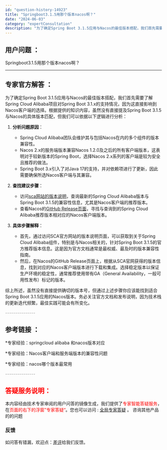 ```yaml
---
id: "question-history-14923"
title: "Springboot3.1.5用那个版本nacos啊？"
date: "2024-06-03"
category: "expertConsultation"
description: "为了确定Spring Boot 3.1.5应用与Nacos的最佳版本搭配，我们首先需要了解Spring Cloud Alibaba项目对Spring Boot 3.1.x的支持情况，因为这直接影响到Nacos客户端的选择。根据提供的知识内容，虽然没有直接提及Spring Boot 3.1.5与Nac"
---
```


## 用户问题 ： 
 Springboot3.1.5用那个版本nacos啊？  

---------------
## 专家官方解答 ：

为了确定Spring Boot 3.1.5应用与Nacos的最佳版本搭配，我们首先需要了解Spring Cloud Alibaba项目对Spring Boot 3.1.x的支持情况，因为这直接影响到Nacos客户端的选择。根据提供的知识内容，虽然没有直接提及Spring Boot 3.1.5与Nacos的具体版本匹配，但我们可以依据以下逻辑进行分析：

1. **分析问题原因**：
   - Spring Cloud Alibaba团队会维护其与包括Nacos在内的多个组件的版本兼容性。
   - Nacos 2.x的服务端版本兼容Nacos 1.2.0及之后的所有客户端版本，这表明对于较新版本的Spring Boot，选择Nacos 2.x系列的客户端是较为安全且推荐的做法。
   - Spring Boot 3.x引入了对Java 17的支持，并对依赖项进行了更新，因此需要确保所选Nacos客户端与其兼容。

2. **查找建议步骤**：
   - 访问[sca网站的版本说明](https://sca.aliyun.com/docs/2023/overview/version-explain/?spm=5176.29160081.0.0.74805a752XWBvK)，查询最新的Spring Cloud Alibaba版本与Spring Boot 3.1.5的兼容性信息，尤其是Nacos客户端的推荐版本。
   - 查看Nacos的[GitHub Release页面](https://github.com/alibaba/nacos/releases)，寻找与查询到的Spring Cloud Alibaba推荐版本相对应的Nacos客户端版本。

3. **具体步骤解释**：
   - 首先，通过访问SCA官方网站的版本说明页面，可以获取到关于Spring Cloud Alibaba组件，特别是与Nacos相关的，针对Spring Boot 3.1.5的官方推荐版本信息。这是因为官方文档通常是最权威、最及时的版本兼容性指南。
   - 然后，在Nacos的GitHub Release页面上，根据从SCA官网获得的版本信息，找到对应的Nacos客户端版本进行下载和集成。选择稳定版本以保证生产环境的稳定性，通常推荐使用带有GA（General Availability，一般可用性发布）标记的版本。

综上所述，虽然没有直接提供确切的版本号，但通过上述步骤你应该能找到适合Spring Boot 3.1.5应用的Nacos版本。务必关注官方文档和发布说明，因为技术栈的更新迭代频繁，最佳实践可能会有所变化。


<font color="#949494">---------------</font> 


## 参考链接 ：

*专家经验：springcloud alibaba 和nacos版本对应 
 
 *专家经验：Nacos客户端和服务端版本的兼容性问题 
 
 *专家经验：nacos哪个版本最常用 


 <font color="#949494">---------------</font> 
 


## <font color="#FF0000">答疑服务说明：</font> 

本内容经由技术专家审阅的用户问答的镜像生成，我们提供了<font color="#FF0000">专家智能答疑服务</font>，在<font color="#FF0000">页面的右下的浮窗”专家答疑“</font>。您也可以访问 : [全局专家答疑](https://answer.opensource.alibaba.com/docs/intro) 。 咨询其他产品的的问题

### 反馈
如问答有错漏，欢迎点：[差评](https://ai.nacos.io/user/feedbackByEnhancerGradePOJOID?enhancerGradePOJOId=14924)给我们反馈。
